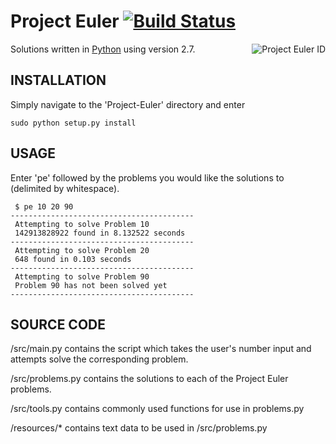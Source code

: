 # Project Euler [![Build Status](https://travis-ci.org/movery/Project-Euler.svg?branch=master)](https://travis-ci.org/movery/Project-Euler)

<a href="https://projecteuler.net/archives">
<img src="https://projecteuler.net/profile/movery.png"
 title="Project Euler ID" align="right" />
</a>

Solutions written in [Python](http://python.org) using version 2.7.

## INSTALLATION

Simply navigate to the 'Project-Euler' directory and enter
```
sudo python setup.py install
```

## USAGE

 Enter 'pe' followed by the problems you would like the solutions to (delimited
 by whitespace).

```
 $ pe 10 20 90
-----------------------------------------
 Attempting to solve Problem 10
 142913828922 found in 8.132522 seconds
-----------------------------------------
 Attempting to solve Problem 20
 648 found in 0.103 seconds
-----------------------------------------
 Attempting to solve Problem 90
 Problem 90 has not been solved yet
-----------------------------------------
```

## SOURCE CODE

/src/main.py contains the script which takes the user's number input and
attempts solve the corresponding problem.

/src/problems.py contains the solutions to each of the Project Euler problems.

/src/tools.py contains commonly used functions for use in problems.py

/resources/* contains text data to be used in /src/problems.py
